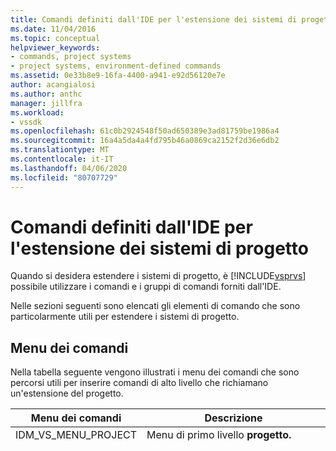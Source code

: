 ```yaml
---
title: Comandi definiti dall'IDE per l'estensione dei sistemi di progetto Documenti Microsoft
ms.date: 11/04/2016
ms.topic: conceptual
helpviewer_keywords:
- commands, project systems
- project systems, environment-defined commands
ms.assetid: 0e33b8e9-16fa-4400-a941-e92d56120e7e
author: acangialosi
ms.author: anthc
manager: jillfra
ms.workload:
- vssdk
ms.openlocfilehash: 61c0b2924548f50ad650389e3ad81759be1986a4
ms.sourcegitcommit: 16a4a5da4a4fd795b46a0869ca2152f2d36e6db2
ms.translationtype: MT
ms.contentlocale: it-IT
ms.lasthandoff: 04/06/2020
ms.locfileid: "80707729"
---
```

# <a name="ide-defined-commands-for-extending-project-systems"></a>Comandi definiti dall'IDE per l'estensione dei sistemi di progetto
Quando si desidera estendere i sistemi di progetto, è [!INCLUDE[vsprvs](../../code-quality/includes/vsprvs_md.md)] possibile utilizzare i comandi e i gruppi di comandi forniti dall'IDE.

 Nelle sezioni seguenti sono elencati gli elementi di comando che sono particolarmente utili per estendere i sistemi di progetto.

## <a name="command-menus"></a>Menu dei comandi
 Nella tabella seguente vengono illustrati i menu dei comandi che sono percorsi utili per inserire comandi di alto livello che richiamano un'estensione del progetto.

|Menu dei comandi|Descrizione|
|------------------|-----------------|
|IDM_VS_MENU_PROJECT|Menu di primo livello **progetto.**|
|IDM_VS_TOOL_PROJWIN|Barra degli strumenti **di Esplora soluzioni.**|

## <a name="shortcut-menus"></a>Menu di scelta rapida
 Nella tabella seguente vengono illustrati i menu di scelta rapida che si applicano quando viene selezionato un singolo nodo in **Esplora soluzioni**o quando sono presenti più selezioni omogenee in **Esplora soluzioni**, ovvero quando tutti i nodi selezionati sono dello stesso tipo.

|Menu di scelta rapida|Descrizione|
|-------------------|-----------------|
|<xref:Microsoft.VisualStudio.Shell.VsMenus.IDM_VS_CTXT_PROJNODE>|Si applica quando viene selezionato il nodo del progetto.|
|<xref:Microsoft.VisualStudio.Shell.VsMenus.IDM_VS_CTXT_ITEMNODE>|Si applica quando viene selezionato un file.|
|<xref:Microsoft.VisualStudio.Shell.VsMenus.IDM_VS_CTXT_FOLDERNODE>|Si applica quando viene selezionata una cartella.|
|IDM_VS_CTXT_WEBREFFOLDER|Si applica quando è selezionata la cartella Riferimento Web.|
|<xref:Microsoft.VisualStudio.Shell.VsMenus.IDM_VS_CTXT_REFERENCEROOT>|Si applica quando viene selezionato il nodo radice dei riferimenti denominato "References".|
|<xref:Microsoft.VisualStudio.Shell.VsMenus.IDM_VS_CTXT_REFERENCE>|Si applica quando i nodi di riferimento sono selezionati; questi includono solo riferimenti ad assembly, COM e progetti. Non include riferimenti Web.|

 Nella tabella seguente vengono illustrati i menu di scelta rapida che si applicano quando la selezione in **Esplora soluzioni** si estende su più gerarchie,

|Menu di scelta rapida|Descrizione|
|-------------------|-----------------|
|IDM_VS_CTXT_XPROJ_SLNPROJ|Si applica quando la selezione corrente contiene il nodo della soluzione e i nodi del progetto radice.|
|IDM_VS_CTXT_XPROJ_SLNITEM|Si applica quando la selezione corrente contiene il nodo della soluzione e gli elementi del progetto.|
|IDM_VS_CTXT_XPROJ_MULTIPROJ|Si applica quando la selezione corrente è costituita solo da più nodi di progetto radice.|
|IDM_VS_CTXT_XPROJ_PROJITEM|Si applica quando la selezione corrente contiene una combinazione di nodi di progetto radice ed elementi di progetto. Inoltre, la selezione può contenere il nodo della soluzione.|
|IDM_VS_CTXT_XPROJ_MULTIITEM|Si applica quando la selezione corrente contiene elementi di progetto da più progetti nella soluzione o quando elementi di tipi diversi vengono selezionati nello stesso progetto.|

## <a name="command-groups"></a>Gruppi di comandi
 Nella tabella seguente vengono illustrati i gruppi di comandi che è possibile <xref:Microsoft.VisualStudio.Shell.VsMenus.IDM_VS_CTXT_PROJNODE> utilizzare quando si estendono i progetti e a cui è possibile accedere tramite il menu di scelta rapida.

|Gruppo di comandi|Descrizione|
|-------------------|-----------------|
|IDG_VS_CTXT_PROJECT_BUILD|Comandi per la compilazione, la ricompilazione e la distribuzione del progetto.|
|IDG_VS_CTXT_COMPILELINK|Comandi per la compilazione e il collegamento del progetto.|
|IDG_VS_CTXT_PROJECT_CONFIG|Comandi che impostano la configurazione e l'ordine di compilazione del progetto.|
|IDG_VS_CTXT_PROJECT_ADD|Comandi che aggiungono elementi al progetto.|
|IDG_VS_CTXT_PROJECT_START|Comandi che impostano il progetto di avvio associato al tasto F5.|
|IDG_VS_CTXT_PROJECT_SAVE|Comandi per il salvataggio degli elementi di progetto.|
|IDG_VS_CTXT_PROJECT_DEBUG|Comandi per il debug.|
|IDG_VS_CTXT_PROJECT_SCC|Comandi per il controllo del codice sorgente.|
|IDG_VS_CTXT_PROJECT_TRANSFER|Comandi per le operazioni di taglia, copia e incolla.|
|IDG_VS_CTXT_PROJECT_PROPERTIES|Comandi che consentono di accedere alla finestra di dialogo **Proprietà progetto.**|

## <a name="see-also"></a>Vedere anche

- [Come i pacchetti VSPackage aggiungono elementi dell'interfaccia utente](../../extensibility/internals/how-vspackages-add-user-interface-elements.md)
- [Creazione di gruppi riutilizzabili di pulsanti](../../extensibility/creating-reusable-groups-of-buttons.md)
